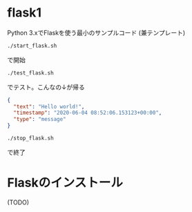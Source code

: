 # flask1

Python 3.xでFlaskを使う最小のサンプルコード
(兼テンプレート)

```sh
./start_flask.sh
```
で開始

```sh
./test_flask.sh
```
でテスト。こんなの↓が帰る

```json
{
  "text": "Hello world!",
  "timestamp": "2020-06-04 08:52:06.153123+00:00",
  "type": "message"
}
```

```sh
./stop_flask.sh
```
で終了


# Flaskのインストール

(TODO)
